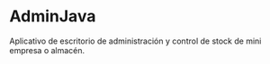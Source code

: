# AdminJava
Aplicativo de escritorio de administración y control de stock de mini empresa o almacén.
